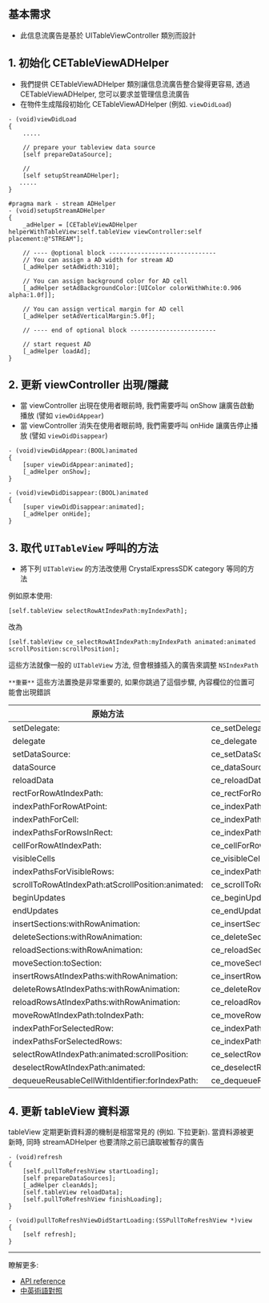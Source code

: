 ## 基本需求
- 此信息流廣告是基於 UITableViewController 類別而設計

## 1. 初始化 CETableViewADHelper
- 我們提供 CETableViewADHelper 類別讓信息流廣告整合變得更容易, 透過 CETableViewADHelper, 您可以要求並管理信息流廣告
- 在物件生成階段初始化 CETableViewADHelper (例如. `viewDidLoad`)
```objc
- (void)viewDidLoad
{
    .....

    // prepare your tableview data source
    [self prepareDataSource];

    //
    [self setupStreamADHelper];
   .....
}

#pragma mark - stream ADHelper
- (void)setupStreamADHelper
{
    _adHelper = [CETableViewADHelper helperWithTableView:self.tableView viewController:self placement:@"STREAM"];

    // ---- @optional block ------------------------------
    // You can assign a AD width for stream AD
    [_adHelper setAdWidth:310];

    // You can assign background color for AD cell
    [_adHelper setAdBackgroundColor:[UIColor colorWithWhite:0.906 alpha:1.0f]];

    // You can assign vertical margin for AD cell
    [_adHelper setAdVerticalMargin:5.0f];

    // ---- end of optional block ------------------------

    // start request AD
    [_adHelper loadAd];
}

```

## 2. 更新 viewController 出現/隱藏
- 當 viewController 出現在使用者眼前時, 我們需要呼叫 onShow 讓廣告啟動播放 (譬如 `viewDidAppear`)
- 當 viewController 消失在使用者眼前時, 我們需要呼叫 onHide 讓廣告停止播放 (譬如 `viewDidDisappear`)

```objc
- (void)viewDidAppear:(BOOL)animated
{
    [super viewDidAppear:animated];
    [_adHelper onShow];
}

- (void)viewDidDisappear:(BOOL)animated
{
    [super viewDidDisappear:animated];
    [_adHelper onHide];
}
```

## 3. 取代 `UITableView` 呼叫的方法
- 將下列 `UITableView` 的方法改使用 CrystalExpressSDK category 等同的方法

例如原本使用:

```objc
[self.tableView selectRowAtIndexPath:myIndexPath];
```

改為

```objc
[self.tableView ce_selectRowAtIndexPath:myIndexPath animated:animated scrollPosition:scrollPosition];
```

這些方法就像一般的 `UITableView` 方法, 但會根據插入的廣告來調整 `NSIndexPath`

`**重要**` 這些方法置換是非常重要的, 如果你跳過了這個步驟, 內容欄位的位置可能會出現錯誤

| 原始方法                                          | 替換方法                                             |
|---------------------------------------------------|------------------------------------------------------|
| setDelegate:                                      | ce_setDelegate:                                      |
| delegate                                          | ce_delegate                                          |
| setDataSource:                                    | ce_setDataSource:                                    |
| dataSource                                        | ce_dataSource                                        |
| reloadData                                        | ce_reloadData                                        |
| rectForRowAtIndexPath:                            | ce_rectForRowAtIndexPath:                            |
| indexPathForRowAtPoint:                           | ce_indexPathForRowAtPoint:                           |
| indexPathForCell:                                 | ce_indexPathForCell:                                 |
| indexPathsForRowsInRect:                          | ce_indexPathsForRowsInRect:                          |
| cellForRowAtIndexPath:                            | ce_cellForRowAtIndexPath:                            |
| visibleCells                                      | ce_visibleCells                                      |
| indexPathsForVisibleRows:                         | ce_indexPathsForVisibleRows:                         |
| scrollToRowAtIndexPath:atScrollPosition:animated: | ce_scrollToRowAtIndexPath:atScrollPosition:animated: |
| beginUpdates                                      | ce_beginUpdates                                      |
| endUpdates                                        | ce_endUpdates                                        |
| insertSections:withRowAnimation:                  | ce_insertSections:withRowAnimation:                  |
| deleteSections:withRowAnimation:                  | ce_deleteSections:withRowAnimation:                  |
| reloadSections:withRowAnimation:                  | ce_reloadSections:withRowAnimation:                  |
| moveSection:toSection:                            | ce_moveSection:toSection:                            |
| insertRowsAtIndexPaths:withRowAnimation:          | ce_insertRowsAtIndexPaths:withRowAnimation:          |
| deleteRowsAtIndexPaths:withRowAnimation:          | ce_deleteRowsAtIndexPaths:withRowAnimation:          |
| reloadRowsAtIndexPaths:withRowAnimation:          | ce_reloadRowsAtIndexPaths:withRowAnimation:          |
| moveRowAtIndexPath:toIndexPath:                   | ce_moveRowAtIndexPath:toIndexPath:                   |
| indexPathForSelectedRow:                          | ce_indexPathForSelectedRow:                          |
| indexPathsForSelectedRows:                        | ce_indexPathsForSelectedRows:                        |
| selectRowAtIndexPath:animated:scrollPosition:     | ce_selectRowAtIndexPath:animated:scrollPosition:     |
| deselectRowAtIndexPath:animated:                  | ce_deselectRowAtIndexPath:animated:                  |
| dequeueReusableCellWithIdentifier:forIndexPath:   | ce_dequeueReusableCellWithIdentifier:forIndexPath:   |

## 4. 更新 tableView 資料源
tableView 定期更新資料源的機制是相當常見的 (例如. 下拉更新). 當資料源被更新時, 同時 streamADHelper 也要清除之前已讀取被暫存的廣告
```objc
- (void)refresh
{
    [self.pullToRefreshView startLoading];
    [self prepareDataSources];
    [_adHelper cleanAds];
    [self.tableView reloadData];
    [self.pullToRefreshView finishLoading];
}

- (void)pullToRefreshViewDidStartLoading:(SSPullToRefreshView *)view
{
    [self refresh];
}
```
***
瞭解更多:

- [API reference](api-reference.md)
- [中英術語對照](https://github.com/roylo/CrystalExpressDocumentation-iOS-zh_CN/blob/master/terminology.md)
